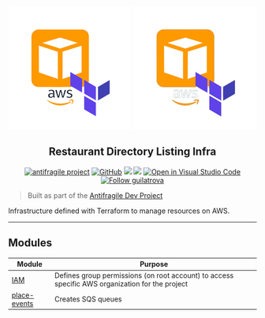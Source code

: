 <p align="center">
    <img src="./img/logo-light.png#gh-light-mode-only">
    <img src="./img/logo-dark.png#gh-dark-mode-only">
</p>

<h2 align="center">Restaurant Directory Listing Infra</h2>

<p align="center">
<a href="https://guicommits.com/antifragile-dev-1-restaurant-directory-listing-proposal/"><img alt="antifragile project" src="https://img.shields.io/badge/%F0%9F%A7%91%E2%80%8D%F0%9F%92%BB-antifragile--dev-green"></a>
<a href="https://github.com/guilatrova/restaurant-directory-listing-infra/blob/main/LICENSE"><img alt="GitHub" src="https://img.shields.io/github/license/guilatrova/restaurant-directory-listing-infra"/></a>
<img src="https://img.shields.io/badge/cloud-aws-yellow" />
<img src="https://badgen.net/badge/icon/terraform?icon=terraform&label" />
<a href="https://open.vscode.dev/guilatrova/restaurant-directory-listing-infra"><img alt="Open in Visual Studio Code" src="https://open.vscode.dev/badges/open-in-vscode.svg"/></a>
<a href="https://twitter.com/intent/user?screen_name=guilatrova"><img alt="Follow guilatrova" src="https://img.shields.io/twitter/follow/guilatrova?style=social"/></a>
</p>

> Built as part of the [Antifragile Dev Project](https://guicommits.com/antifragile-dev-1-restaurant-directory-listing-proposal/)

Infrastructure defined with Terraform to manage resources on AWS.

---

## Modules

| **Module**                          | **Purpose**                                                                                     |
| ----------------------------------- | ----------------------------------------------------------------------------------------------- |
| [IAM](./src/iam/)                   | Defines group permissions (on root account) to access specific AWS organization for the project |
| [place-events](./src/place-events/) | Creates SQS queues                                                                              |



